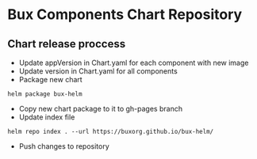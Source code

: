 # Bux Components Chart Repository

## Chart release proccess

- Update appVersion in Chart.yaml for each component with new image
- Update version in Chart.yaml for all components
- Package new chart
```console
helm package bux-helm
```
- Copy new chart package to it to gh-pages branch  
- Update index file
```console
helm repo index . --url https://buxorg.github.io/bux-helm/
```
- Push changes to repository

  